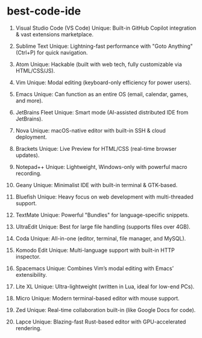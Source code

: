 # best-code-ide

1. Visual Studio Code (VS Code)
Unique: Built-in GitHub Copilot integration & vast extensions marketplace.

2. Sublime Text
Unique: Lightning-fast performance with "Goto Anything" (Ctrl+P) for quick navigation.

3. Atom
Unique: Hackable (built with web tech, fully customizable via HTML/CSS/JS).

4. Vim
Unique: Modal editing (keyboard-only efficiency for power users).

5. Emacs
Unique: Can function as an entire OS (email, calendar, games, and more).

6. JetBrains Fleet
Unique: Smart mode (AI-assisted distributed IDE from JetBrains).

7. Nova
Unique: macOS-native editor with built-in SSH & cloud deployment.

8. Brackets
Unique: Live Preview for HTML/CSS (real-time browser updates).

9. Notepad++
Unique: Lightweight, Windows-only with powerful macro recording.

10. Geany
Unique: Minimalist IDE with built-in terminal & GTK-based.

11. Bluefish
Unique: Heavy focus on web development with multi-threaded support.

12. TextMate
Unique: Powerful "Bundles" for language-specific snippets.

13. UltraEdit
Unique: Best for large file handling (supports files over 4GB).

14. Coda
Unique: All-in-one (editor, terminal, file manager, and MySQL).

15. Komodo Edit
Unique: Multi-language support with built-in HTTP inspector.

16. Spacemacs
Unique: Combines Vim’s modal editing with Emacs’ extensibility.

17. Lite XL
Unique: Ultra-lightweight (written in Lua, ideal for low-end PCs).

18. Micro
Unique: Modern terminal-based editor with mouse support.

19. Zed
Unique: Real-time collaboration built-in (like Google Docs for code).

20. Lapce
Unique: Blazing-fast Rust-based editor with GPU-accelerated rendering.
